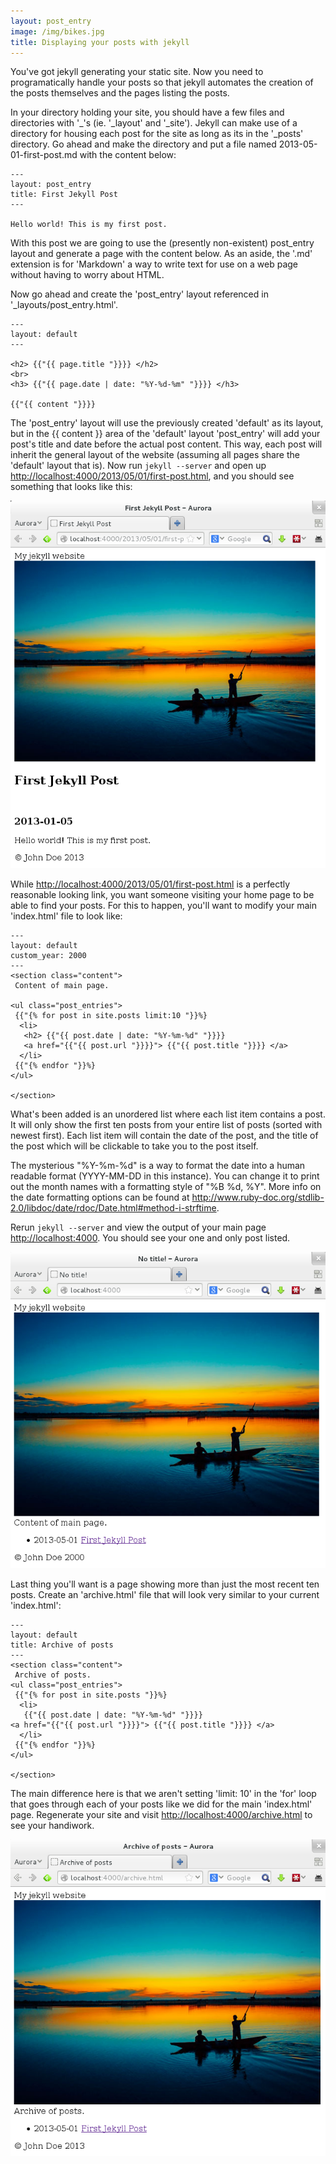 ```yaml
---
layout: post_entry
image: /img/bikes.jpg
title: Displaying your posts with jekyll
---
```


You've got jekyll generating your static site. Now you need to programatically handle your posts so that jekyll automates the creation of the posts themselves and the pages listing the posts.
<!--more-->

In your directory holding your site, you should have a few files and directories with '_'s (ie. '_layout' and '_site'). Jekyll can make use of a directory for housing each post for the site as long as its in the '_posts' directory. Go ahead and make the directory and put a file named 2013-05-01-first-post.md with the content below:

    ---
    layout: post_entry
    title: First Jekyll Post
    ---

    Hello world! This is my first post.

With this post we are going to use the (presently non-existent) post_entry layout and generate a page with the content below.  As an aside, the '.md' extension is for 'Markdown' a way to write text for use on a web page without having to worry about HTML.

Now go ahead and create the 'post_entry' layout referenced in '_layouts/post_entry.html'.

    ---
    layout: default
    ---

    <h2> {{"{{ page.title "}}}} </h2>
    <br>
    <h3> {{"{{ page.date | date: "%Y-%d-%m" "}}}} </h3>

    {{"{{ content "}}}}

The 'post_entry' layout will use the previously created 'default' as its layout, but in the \{\{ content \}\} area of the 'default' layout 'post_entry' will add your post's title and date before the actual post content. This way, each post will inherit the general layout of the website (assuming all pages share the 'default' layout that is). Now run `jekyll --server` and open up <http://localhost:4000/2013/05/01/first-post.html>, and you should see something that looks like this:

![Your 1st post](/img/2013-05-06-first-post.png)

While <http://localhost:4000/2013/05/01/first-post.html> is a perfectly reasonable looking link, you want someone visiting your home page to be able to find your posts. For this to happen, you'll want to modify your main 'index.html' file to look like:

    ---
    layout: default
    custom_year: 2000
    ---
    <section class="content">
     Content of main page.

    <ul class="post_entries">
     {{"{% for post in site.posts limit:10 "}}%}
      <li>
       <h2> {{"{{ post.date | date: "%Y-%m-%d" "}}}}
       <a href="{{"{{ post.url "}}}}"> {{"{{ post.title "}}}} </a>
      </li>
     {{"{% endfor "}}%}
    </ul>

    </section>

What's been added is an unordered list where each list item contains a post. It will only show the first ten posts from your entire list of posts (sorted with newest first). Each list item will contain the date of the post, and the title of the post which will be clickable to take you to the post itself.

The mysterious "%Y-%m-%d" is a way to format the date into a human readable format (YYYY-MM-DD in this instance). You can change it to print out the month names with a formatting style of "%B %d, %Y". More info on the date formatting options can be found at <http://www.ruby-doc.org/stdlib-2.0/libdoc/date/rdoc/Date.html#method-i-strftime>.

Rerun `jekyll --server` and view the output of your main page <http://localhost:4000>. You should see your one and only post listed.

![index with post](/img/2013-05-06-index-with-post.png)

Last thing you'll want is a page showing more than just the most recent ten posts. Create an 'archive.html' file that will look very similar to your current 'index.html':

    ---
    layout: default
    title: Archive of posts
    ---
    <section class="content">
     Archive of posts.
    <ul class="post_entries">
     {{"{% for post in site.posts "}}%}
      <li>
       {{"{{ post.date | date: "%Y-%m-%d" "}}}}
	<a href="{{"{{ post.url "}}}}"> {{"{{ post.title "}}}} </a>
      </li>
     {{"{% endfor "}}%}
    </ul>

    </section>

The main difference here is that we aren't setting 'limit: 10' in the 'for' loop that goes through each of your posts like we did for the main 'index.html' page. Regenerate your site and visit <http://localhost:4000/archive.html> to see your handiwork.

![archive page](/img/2013-05-06-archive-page.png)
